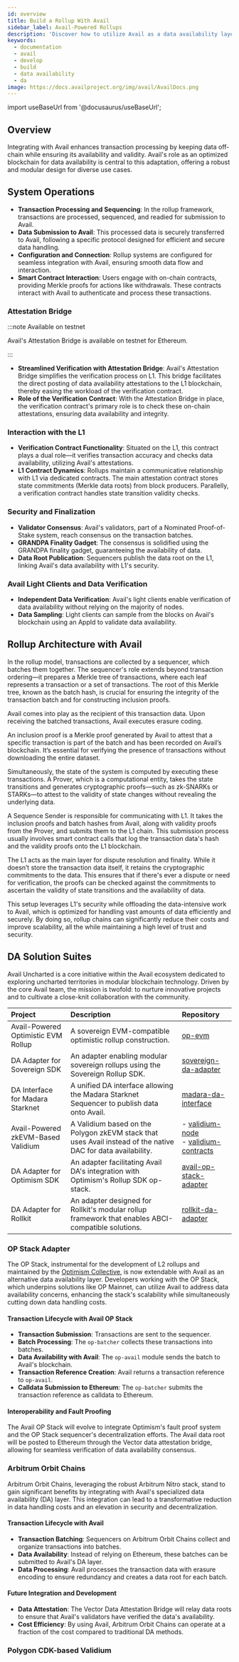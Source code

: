 ```yaml
---
id: overview
title: Build a Rollup With Avail
sidebar_label: Avail-Powered Rollups
description: 'Discover how to utilize Avail as a data availability layer.'
keywords:
  - documentation
  - avail
  - develop
  - build
  - data availability
  - da
image: https://docs.availproject.org/img/avail/AvailDocs.png
---
```


import useBaseUrl from '@docusaurus/useBaseUrl';

## Overview

Integrating with Avail enhances transaction processing by keeping data off-chain while ensuring its availability and validity. Avail's role as an optimized blockchain for data availability is central to this adaptation, offering a robust and modular design for diverse use cases.

## System Operations

- **Transaction Processing and Sequencing**: In the rollup framework, transactions are processed, sequenced, and readied for submission to Avail.
- **Data Submission to Avail**: This processed data is securely transferred to Avail, following a specific protocol designed for efficient and secure data handling.
- **Configuration and Connection**: Rollup systems are configured for seamless integration with Avail, ensuring smooth data flow and interaction.
- **Smart Contract Interaction**: Users engage with on-chain contracts, providing Merkle proofs for actions like withdrawals. These contracts interact with Avail to authenticate and process these transactions.

### Attestation Bridge

:::note Available on testnet

Avail's Attestation Bridge is available on testnet for Ethereum.

:::

- **Streamlined Verification with Attestation Bridge**: Avail's Attestation Bridge simplifies the verification process on L1. This bridge facilitates the direct posting of data availability attestations to the L1 blockchain, thereby easing the workload of the verification contract.
- **Role of the Verification Contract**: With the Attestation Bridge in place, the verification contract's primary role is to check these on-chain attestations, ensuring data availability and integrity.

### Interaction with the L1

- **Verification Contract Functionality**: Situated on the L1, this contract plays a dual role—it verifies transaction accuracy and checks data availability, utilizing Avail's attestations.
- **L1 Contract Dynamics**: Rollups maintain a communicative relationship with L1 via dedicated contracts. The main attestation contract stores state commitments (Merkle data roots) from block producers. Parallelly, a verification contract handles state transition validity checks.

### Security and Finalization

- **Validator Consensus**: Avail's validators, part of a Nominated Proof-of-Stake system, reach consensus on the transaction batches.
- **GRANDPA Finality Gadget**: The consensus is solidified using the GRANDPA finality gadget, guaranteeing the availability of data.
- **Data Root Publication**: Sequencers publish the data root on the L1, linking Avail's data availability with L1's security.

### Avail Light Clients and Data Verification

- **Independent Data Verification**: Avail's light clients enable verification of data availability without relying on the majority of nodes.
- **Data Sampling**: Light clients can sample from the blocks on Avail's blockchain using an AppId to validate data availability.

## Rollup Architecture with Avail

In the rollup model, transactions are collected by a sequencer, which batches them together. The sequencer's role extends beyond transaction ordering—it prepares a Merkle tree of transactions, where each leaf represents a transaction or a set of transactions. The root of this Merkle tree, known as the batch hash, is crucial for ensuring the integrity of the transaction batch and for constructing inclusion proofs.

Avail comes into play as the recipient of this transaction data. Upon receiving the batched transactions, Avail executes erasure coding.

An inclusion proof is a Merkle proof generated by Avail to attest that a specific transaction is part of the batch and has been recorded on Avail’s blockchain. It’s essential for verifying the presence of transactions without downloading the entire dataset.

Simultaneously, the state of the system is computed by executing these transactions. A Prover, which is a computational entity, takes the state transitions and generates cryptographic proofs—such as zk-SNARKs or STARKs—to attest to the validity of state changes without revealing the underlying data.

A Sequence Sender is responsible for communicating with L1. It takes the inclusion proofs and batch hashes from Avail, along with validity proofs from the Prover, and submits them to the L1 chain. This submission process usually involves smart contract calls that log the transaction data's hash and the validity proofs onto the L1 blockchain.

The L1 acts as the main layer for dispute resolution and finality. While it doesn’t store the transaction data itself, it retains the cryptographic commitments to the data. This ensures that if there's ever a dispute or need for verification, the proofs can be checked against the commitments to ascertain the validity of state transitions and the availability of data.

This setup leverages L1's security while offloading the data-intensive work to Avail, which is optimized for handling vast amounts of data efficiently and securely. By doing so, rollup chains can significantly reduce their costs and improve scalability, all the while maintaining a high level of trust and security.

## DA Solution Suites

Avail Uncharted is a core initiative within the Avail ecosystem dedicated to exploring uncharted territories in modular blockchain technology.
Driven by the core Avail team, the mission is twofold: to nurture innovative projects and to cultivate a close-knit collaboration with the community.

| Project                             | Description                                                                                                  | Repository                                                                                                                                              |
| :---------------------------------- | :----------------------------------------------------------------------------------------------------------- | :------------------------------------------------------------------------------------------------------------------------------------------------------ |
| Avail-Powered Optimistic EVM Rollup | A sovereign EVM-compatible optimistic rollup construction.                                                   | [<ins>op-evm</ins>](https://github.com/availproject/op-evm)                                                                                             |
| DA Adapter for Sovereign SDK        | An adapter enabling modular sovereign rollups using the Sovereign Rollup SDK.                                | [<ins>sovereign-da-adapter</ins>](https://github.com/availproject/sovereign-sdk/tree/main)                                                              |
| DA Interface for Madara Starknet    | A unified DA interface allowing the Madara Starknet Sequencer to publish data onto Avail.                    | [<ins>madara-da-interface</ins>](https://github.com/keep-starknet-strange/madara/pull/1021)                                                             |
| Avail-Powered zkEVM-Based Validium  | A Validium based on the Polygon zkEVM stack that uses Avail instead of the native DAC for data availability. | - [<ins>validium-node</ins>](https://github.com/QEDK/validium-node) <br/> - [<ins>validium-contracts</ins>](https://github.com/QEDK/validium-contracts) |
| DA Adapter for Optimism SDK         | An adapter facilitating Avail DA's integration with Optimism's Rollup SDK op-stack.                          | [<ins>avail-op-stack-adapter</ins>](https://github.com/availproject/avail-op-stack-adapter)                                                             |
| DA Adapter for Rollkit              | An adapter designed for Rollkit's modular rollup framework that enables ABCI-compatible solutions.           | [<ins>rollkit-da-adapter</ins>](https://github.com/rollkit/rollkit/pull/1168)                                                                           |

### OP Stack Adapter

The OP Stack, instrumental for the development of L2 rollups and maintained by the [<ins>Optimism Collective</ins>](https://www.optimism.io/), is now extendable with Avail as an alternative data availability layer. Developers working with the OP Stack, which underpins solutions like OP Mainnet, can utilize Avail to address data availability concerns, enhancing the stack's scalability while simultaneously cutting down data handling costs.

#### Transaction Lifecycle with Avail OP Stack

- **Transaction Submission**: Transactions are sent to the sequencer.
- **Batch Processing**: The `op-batcher` collects these transactions into batches.
- **Data Availability with Avail**: The `op-avail` module sends the batch to Avail's blockchain.
- **Transaction Reference Creation**: Avail returns a transaction reference to `op-avail`.
- **Calldata Submission to Ethereum**: The `op-batcher` submits the transaction reference as calldata to Ethereum.

#### Interoperability and Fault Proofing

The Avail OP Stack will evolve to integrate Optimism's fault proof system and the OP Stack sequencer's decentralization efforts. The Avail data root will be posted to Ethereum through the Vector data attestation bridge, allowing for seamless verification of data availability consensus.

### Arbitrum Orbit Chains

Arbitrum Orbit Chains, leveraging the robust Arbitrum Nitro stack, stand to gain significant benefits by integrating with Avail's specialized data availability (DA) layer. This integration can lead to a transformative reduction in data handling costs and an elevation in security and decentralization.

#### Transaction Lifecycle with Avail

- **Transaction Batching**: Sequencers on Arbitrum Orbit Chains collect and organize transactions into batches.
- **Data Availability**: Instead of relying on Ethereum, these batches can be submitted to Avail's DA layer.
- **Data Processing**: Avail processes the transaction data with erasure encoding to ensure redundancy and creates a data root for each batch.

#### Future Integration and Development

- **Data Attestation**: The Vector Data Attestation Bridge will relay data roots to ensure that Avail's validators have verified the data's availability.
- **Cost Efficiency**: By using Avail, Arbitrum Orbit Chains can operate at a fraction of the cost compared to traditional DA methods.

### Polygon CDK-based Validium
